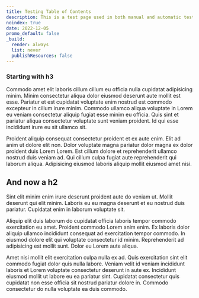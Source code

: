 ```yaml
---
title: Testing Table of Contents
description: This is a test page used in both manual and automatic tests. Do not delete. It will not be listed anywhere.
noindex: true
date: 2022-12-05
promo_default: false
_build:
  render: always
  list: never
  publishResources: false
---
```


### Starting with h3

Commodo amet elit laboris cillum cillum eu officia nulla cupidatat adipisicing minim. Minim consectetur aliqua dolor eiusmod deserunt aute mollit est esse. Pariatur et est cupidatat voluptate enim nostrud est commodo excepteur in cillum irure minim. Commodo ullamco aliqua voluptate in Lorem eu veniam consectetur aliquip fugiat esse minim eu officia. Quis sint et pariatur aliqua consectetur voluptate sunt veniam proident. Id qui esse incididunt irure eu sit ullamco sit.

Proident aliquip consequat consectetur proident et ex aute enim. Elit ad anim ut dolore elit non. Dolor voluptate magna pariatur dolor magna ex dolor proident duis Lorem Lorem. Est cillum dolore et reprehenderit ullamco nostrud duis veniam ad. Qui cillum culpa fugiat aute reprehenderit qui laborum aliqua. Adipisicing eiusmod laboris aliquip mollit eiusmod amet nisi.


## And now a h2

Sint elit minim enim irure deserunt proident aute do veniam ut. Mollit deserunt qui elit minim. Laboris eu eu magna deserunt et eu nostrud duis pariatur. Cupidatat enim in laborum voluptate sit.

Aliquip elit duis laborum do cupidatat officia laboris tempor commodo exercitation eu amet. Proident commodo Lorem anim enim. Ex laboris dolor aliquip ullamco incididunt consequat ad exercitation tempor commodo. In eiusmod dolore elit qui voluptate consectetur id minim. Reprehenderit ad adipisicing est mollit sunt. Dolor eu Lorem aute aliqua.

Amet nisi mollit elit exercitation culpa nulla ex ad. Quis exercitation sint elit commodo fugiat dolor quis nulla labore. Veniam velit id veniam incididunt laboris et Lorem voluptate consectetur deserunt in aute ex. Incididunt eiusmod mollit ut labore eu ea pariatur sint. Cupidatat consectetur quis cupidatat non esse officia sit nostrud pariatur dolore in. Commodo consectetur do nulla voluptate ea duis commodo.

